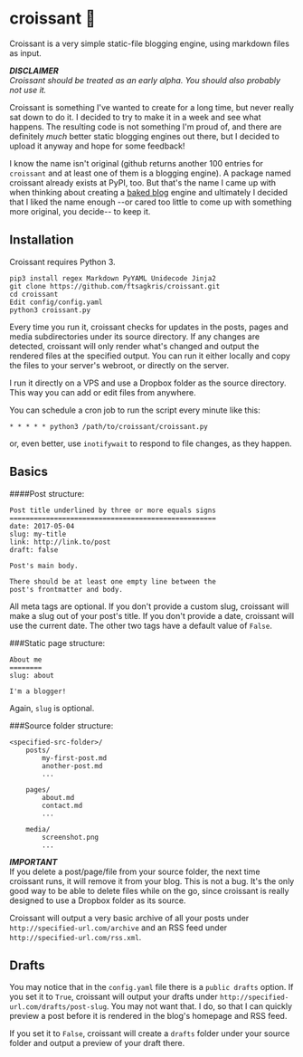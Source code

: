 croissant 🥐
============
Croissant is a very simple static-file blogging engine, using markdown files as input.

***DISCLAIMER***  
*Croissant should be treated as an early alpha. You should also probably not use it.*

Croissant is something I've wanted to create for a long time, but never really sat down to do it. I decided to try to make it in a week and see what happens. The resulting code is not something I'm proud of, and there are definitely *much* better static blogging engines out there, but I decided to upload it anyway and hope for some feedback!

I know the name isn't original (github returns another 100 entries for `croissant` and at least one of them is a blogging engine). A package named croissant already exists at PyPI, too. But that's the name I came up with when thinking about creating a [baked blog](http://inessential.com/2011/03/16/a_plea_for_baked_weblogs) engine and ultimately I decided that I liked the name enough --or cared too little to come up with something more original, you decide-- to keep it.

Installation
------------
Croissant requires Python 3.

	pip3 install regex Markdown PyYAML Unidecode Jinja2
	git clone https://github.com/ftsagkris/croissant.git
	cd croissant
	Edit config/config.yaml
	python3 croissant.py

Every time you run it, croissant checks for updates in the posts, pages and media subdirectories under its source directory. If any changes are detected, croissant will only render what's changed and output the rendered files at the specified output. You can run it either locally and copy the files to your server's webroot, or directly on the server.

I run it directly on a VPS and use a Dropbox folder as the source directory. This way you can add or edit files from anywhere.

You can schedule a cron job to run the script every minute like this:

	* * * * * python3 /path/to/croissant/croissant.py

or, even better, use `inotifywait` to respond to file changes, as they happen.

Basics
------
####Post structure:

	Post title underlined by three or more equals signs
	===================================================
	date: 2017-05-04
	slug: my-title
	link: http://link.to/post
	draft: false
	
	Post's main body.
	
	There should be at least one empty line between the 
	post's frontmatter and body.

All meta tags are optional. If you don't provide a custom slug, croissant will make a slug out of your post's title. If you don't provide a date, croissant will use the current date. The other two tags have a default value of `False`.

###Static page structure:

	About me
	========
	slug: about
	
	I'm a blogger!

Again, `slug` is optional.

###Source folder structure:

	<specified-src-folder>/
		posts/
			my-first-post.md
			another-post.md
			...
		
		pages/
			about.md
			contact.md
			...
		
		media/
			screenshot.png
			...

***IMPORTANT***  
If you delete a post/page/file from your source folder, the next time croissant runs, it will remove it from your blog. This is not a bug. It's the only good way to be able to delete files while on the go, since croissant is really designed to use a Dropbox folder as its source.

Croissant will output a very basic archive of all your posts under `http://specified-url.com/archive` and an RSS feed under `http://specified-url.com/rss.xml`.

Drafts
------
You may notice that in the `config.yaml` file there is a `public drafts` option. If you set it to `True`, croissant will output your drafts under `http://specified-url.com/drafts/post-slug`. You may not want that. I do, so that I can quickly preview a post before it is rendered in the blog's homepage and RSS feed.

If you set it to `False`, croissant will create a `drafts` folder under your source folder and output a preview of your draft there.